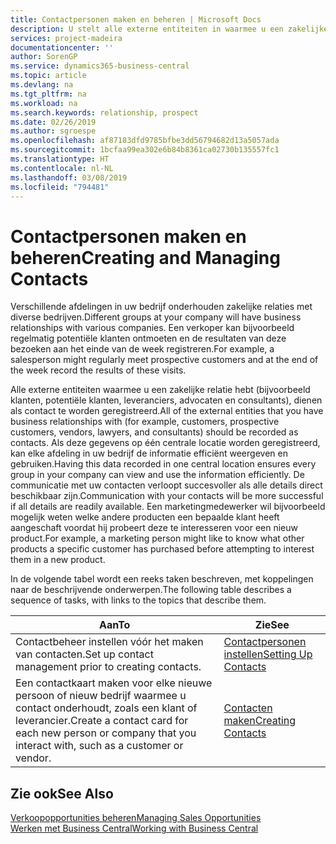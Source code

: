 ```yaml
---
title: Contactpersonen maken en beheren | Microsoft Docs
description: U stelt alle externe entiteiten in waarmee u een zakelijke relatie hebt (zoals prospects, klanten, leveranciers en consultants) als contacten.
services: project-madeira
documentationcenter: ''
author: SorenGP
ms.service: dynamics365-business-central
ms.topic: article
ms.devlang: na
ms.tgt_pltfrm: na
ms.workload: na
ms.search.keywords: relationship, prospect
ms.date: 02/26/2019
ms.author: sgroespe
ms.openlocfilehash: af87183dfd9785bfbe3dd56794682d13a5057ada
ms.sourcegitcommit: 1bcfaa99ea302e6b84b8361ca02730b135557fc1
ms.translationtype: HT
ms.contentlocale: nl-NL
ms.lasthandoff: 03/08/2019
ms.locfileid: "794481"
---
```

# <a name="creating-and-managing-contacts"></a><span data-ttu-id="a8d0a-103">Contactpersonen maken en beheren</span><span class="sxs-lookup"><span data-stu-id="a8d0a-103">Creating and Managing Contacts</span></span>
<span data-ttu-id="a8d0a-104">Verschillende afdelingen in uw bedrijf onderhouden zakelijke relaties met diverse bedrijven.</span><span class="sxs-lookup"><span data-stu-id="a8d0a-104">Different groups at your company will have business relationships with various companies.</span></span> <span data-ttu-id="a8d0a-105">Een verkoper kan bijvoorbeeld regelmatig potentiële klanten ontmoeten en de resultaten van deze bezoeken aan het einde van de week registreren.</span><span class="sxs-lookup"><span data-stu-id="a8d0a-105">For example, a salesperson might regularly meet prospective customers and at the end of the week record the results of these visits.</span></span>

<span data-ttu-id="a8d0a-106">Alle externe entiteiten waarmee u een zakelijke relatie hebt (bijvoorbeeld klanten, potentiële klanten, leveranciers, advocaten en consultants), dienen als contact te worden geregistreerd.</span><span class="sxs-lookup"><span data-stu-id="a8d0a-106">All of the external entities that you have business relationships with (for example, customers, prospective customers, vendors, lawyers, and consultants) should be recorded as contacts.</span></span> <span data-ttu-id="a8d0a-107">Als deze gegevens op één centrale locatie worden geregistreerd, kan elke afdeling in uw bedrijf de informatie efficiënt weergeven en gebruiken.</span><span class="sxs-lookup"><span data-stu-id="a8d0a-107">Having this data recorded in one central location ensures every group in your company can view and use the information efficiently.</span></span> <span data-ttu-id="a8d0a-108">De communicatie met uw contacten verloopt succesvoller als alle details direct beschikbaar zijn.</span><span class="sxs-lookup"><span data-stu-id="a8d0a-108">Communication with your contacts will be more successful if all details are readily available.</span></span> <span data-ttu-id="a8d0a-109">Een marketingmedewerker wil bijvoorbeeld mogelijk weten welke andere producten een bepaalde klant heeft aangeschaft voordat hij probeert deze te interesseren voor een nieuw product.</span><span class="sxs-lookup"><span data-stu-id="a8d0a-109">For example, a marketing person might like to know what other products a specific customer has purchased before attempting to interest them in a new product.</span></span>

<span data-ttu-id="a8d0a-110">In de volgende tabel wordt een reeks taken beschreven, met koppelingen naar de beschrijvende onderwerpen.</span><span class="sxs-lookup"><span data-stu-id="a8d0a-110">The following table describes a sequence of tasks, with links to the topics that describe them.</span></span>

| <span data-ttu-id="a8d0a-111">Aan</span><span class="sxs-lookup"><span data-stu-id="a8d0a-111">To</span></span> | <span data-ttu-id="a8d0a-112">Zie</span><span class="sxs-lookup"><span data-stu-id="a8d0a-112">See</span></span> |
| --- | --- |
| <span data-ttu-id="a8d0a-113">Contactbeheer instellen vóór het maken van contacten.</span><span class="sxs-lookup"><span data-stu-id="a8d0a-113">Set up contact management prior to creating contacts.</span></span> |[<span data-ttu-id="a8d0a-114">Contactpersonen instellen</span><span class="sxs-lookup"><span data-stu-id="a8d0a-114">Setting Up Contacts</span></span>](marketing-setup-contacts.md) |
| <span data-ttu-id="a8d0a-115">Een contactkaart maken voor elke nieuwe persoon of nieuw bedrijf waarmee u contact onderhoudt, zoals een klant of leverancier.</span><span class="sxs-lookup"><span data-stu-id="a8d0a-115">Create a contact card for each new person or company that you interact with, such as a customer or vendor.</span></span> |[<span data-ttu-id="a8d0a-116">Contacten maken</span><span class="sxs-lookup"><span data-stu-id="a8d0a-116">Creating Contacts</span></span>](marketing-create-contact-companies.md) |

## <a name="see-also"></a><span data-ttu-id="a8d0a-117">Zie ook</span><span class="sxs-lookup"><span data-stu-id="a8d0a-117">See Also</span></span>
[<span data-ttu-id="a8d0a-118">Verkoopopportunities beheren</span><span class="sxs-lookup"><span data-stu-id="a8d0a-118">Managing Sales Opportunities</span></span>](marketing-manage-sales-opportunities.md)  
[<span data-ttu-id="a8d0a-119">Werken met Business Central</span><span class="sxs-lookup"><span data-stu-id="a8d0a-119">Working with Business Central</span></span>](ui-work-product.md)  
